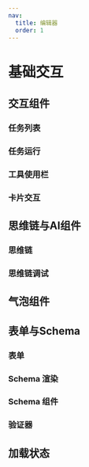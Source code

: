 ```yaml
---
nav:
  title: 编辑器
  order: 1
---
```


# 基础交互

## 交互组件

### 任务列表

<code src="../demos/task-list.tsx" background="var(--main-bg-color)" title="任务列表" iframe=540></code>

### 任务运行

<code src="../demos/task-running.tsx" background="var(--main-bg-color)" title="任务运行" iframe=540></code>

### 工具使用栏

<code src="../demos/tool-use-bar-basic.tsx" background="var(--main-bg-color)" title="工具使用栏基础" iframe=540></code>

<code src="../demos/tool-use-bar-advanced.tsx" background="var(--main-bg-color)" title="工具使用栏高级" iframe=540></code>

<code src="../demos/tool-use-bar-active-keys.tsx" background="var(--main-bg-color)" title="工具使用栏受控模式" iframe=540></code>

<code src="../demos/tool-use-bar-all.tsx" background="var(--main-bg-color)" title="工具使用栏完整版" iframe=540></code>

<code src="../demos/tool-use-bar.tsx" background="var(--main-bg-color)" title="基础工具使用栏" iframe=540></code>

### 卡片交互

<code src="../demos/card-ime-demo.tsx" background="var(--main-bg-color)" title="卡片输入法" iframe=540></code>

<code src="../demos/card-selection-demo.tsx" background="var(--main-bg-color)" title="卡片选择" iframe=540></code>

## 思维链与AI组件

### 思维链

<code src="../demos/ThoughtChainList.tsx"  background="var(--main-bg-color)" title="思维链" iframe=540 ></code>

### 思维链调试

<code src="../demos/ThoughtChainList-debug.tsx"  background="var(--main-bg-color)" title="思维链调试" iframe=540 ></code>

## 气泡组件

<code src="../demos/bubble/basic.tsx" background="var(--main-bg-color)" title="气泡基础" iframe=540></code>

<code src="../demos/bubble/custom-render.tsx" background="var(--main-bg-color)" title="气泡自定义渲染" iframe=540></code>

<code src="../demos/bubble/file-view.tsx" background="var(--main-bg-color)" title="气泡文件视图" iframe=540></code>

<code src="../demos/bubble/list.tsx" background="var(--main-bg-color)" title="气泡列表" iframe=540></code>

<code src="../demos/bubble/pure.tsx" background="var(--main-bg-color)" title="气泡纯模式" iframe=540></code>

## 表单与Schema

### 表单

<code src="../demos/form-demo.tsx" background="var(--main-bg-color)" title="表单" iframe=540></code>

<code src="../demos/schema-form-basic.tsx" background="var(--main-bg-color)" title="Schema 表单基础" iframe=540></code>

### Schema 渲染

<code src="../demos/schema-renderer-basic.tsx" background="var(--main-bg-color)" title="Schema 渲染基础" iframe=540></code>

<code src="../demos/schema-json-editor.tsx" background="var(--main-bg-color)" title="Schema JSON 编辑器" iframe=540></code>

### Schema 组件

<code src="../demos/sampleSchema.tsx" background="var(--main-bg-color)" title="Schema 示例" iframe=540></code>

<code src="../demos/weather-card-complete.tsx" background="var(--main-bg-color)" title="天气卡片完整版" iframe=540></code>

<code src="../demos/seven-days-weather-mustache.tsx" background="var(--main-bg-color)" title="七天天气 Mustache" iframe=540></code>

### 验证器

<code src="../demos/validator-basic.tsx" background="var(--main-bg-color)" title="验证器基础" iframe=540></code>

## 加载状态

<code src="../demos/loading.tsx" background="var(--main-bg-color)" title="加载组件" iframe=540></code>
